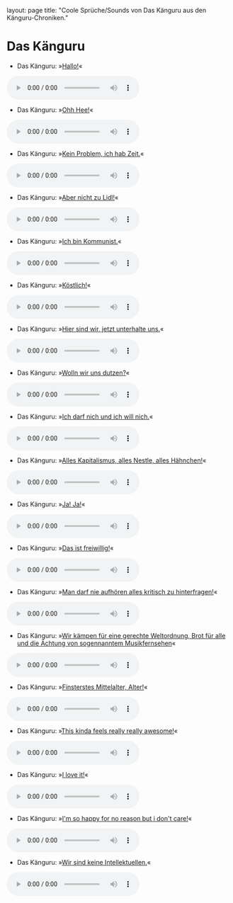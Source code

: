 layout: page
title: "Coole Sprüche/Sounds von Das Känguru aus den Känguru-Chroniken."

# Das Känguru

- Das Känguru: »[Hallo!](../files/känguru-hallo.mp3)«

<audio controls><source src='../files/känguru-hallo.mp3' type='audio/mpeg'></audio>

- Das Känguru: »[Ohh Hee!](../files/känguru-ohh_hee.mp3)«

<audio controls><source src='../files/känguru-ohh_hee.mp3' type='audio/mpeg'></audio>

- Das Känguru: »[Kein Problem, ich hab Zeit.](../files/känguru-kein_problem_ich_hab_zeit.mp3)«

<audio controls><source src='../files/känguru-kein_problem_ich_hab_zeit.mp3' type='audio/mpeg'></audio>

- Das Känguru: »[Aber nicht zu Lidl!](../files/känguru-aber_nicht_zu_lidl.mp3)«

<audio controls><source src='../files/känguru-aber_nicht_zu_lidl.mp3' type='audio/mpeg'></audio>

- Das Känguru: »[Ich bin Kommunist.](../files/känguru-ich_bin_kommunist.mp3)«

<audio controls><source src='../files/känguru-ich_bin_kommunist.mp3' type='audio/mpeg'></audio>

- Das Känguru: »[Köstlich!](../files/känguru-köstlich.mp3)«

<audio controls><source src='../files/känguru-köstlich.mp3' type='audio/mpeg'></audio>

- Das Känguru: »[Hier sind wir, jetzt unterhalte uns.](../files/känguru-hier_sind_wir_jetzt_unterhalte_uns.mp3)«

<audio controls><source src='../files/känguru-hier_sind_wir_jetzt_unterhalte_uns.mp3' type='audio/mpeg'></audio>

- Das Känguru: »[Wolln wir uns dutzen?](../files/känguru-wolln_wir_uns_dutzen.mp3)«

<audio controls><source src='../files/känguru-wolln_wir_uns_dutzen.mp3' type='audio/mpeg'></audio>

- Das Känguru: »[Ich darf nich und ich will nich.](../files/känguru-ich_darf_nich_und_ich_will_nich.mp3)«

<audio controls><source src='../files/känguru-ich_darf_nich_und_ich_will_nich.mp3' type='audio/mpeg'></audio>

- Das Känguru: »[Alles Kapitalismus, alles Nestle, alles Hähnchen!](../files/känguru-alles_kapitalismus_alles_nestle_alles_hähnchen.mp3)«

<audio controls><source src='../files/känguru-alles_kapitalismus_alles_nestle_alles_hähnchen.mp3' type='audio/mpeg'></audio>

- Das Känguru: »[Ja! Ja!](../files/känguru-ja_ja.mp3)«

<audio controls><source src='../files/känguru-ja_ja.mp3' type='audio/mpeg'></audio>

- Das Känguru: »[Das ist freiwillig!](../files/känguru-das_ist_freiwillig.mp3)«

<audio controls><source src='../files/känguru-das_ist_freiwillig.mp3' type='audio/mpeg'></audio>

- Das Känguru: »[Man darf nie aufhören alles kritisch zu hinterfragen!](../files/känguru-man_darf_nie_aufhören_alles_kritisch_zu_hinterfragen.mp3)«

<audio controls><source src='../files/känguru-man_darf_nie_aufhören_alles_kritisch_zu_hinterfragen.mp3' type='audio/mpeg'></audio>

- Das Känguru: »[Wir kämpen für eine gerechte Weltordnung, Brot für alle und die Ächtung von sogennanntem Musikfernsehen](../files/känguru-wir_kämpen_für_eine_gerechte_weltordnung_brot_für_alle_und_die_ächtung_von_sogennanntem_musikfernsehen.mp3)«

<audio controls><source src='../files/känguru-wir_kämpen_für_eine_gerechte_weltordnung_brot_für_alle_und_die_ächtung_von_sogennanntem_musikfernsehen.mp3' type='audio/mpeg'></audio>

- Das Känguru: »[Finsterstes Mittelalter, Alter!](../files/känguru-finsterstes_mittelalter_alter.mp3)«

<audio controls><source src='../files/känguru-finsterstes_mittelalter_alter.mp3' type='audio/mpeg'></audio>

- Das Känguru: »[This kinda feels really really awesome!](../files/känguru-this_kinda_feels_really_really_awesome.mp3)«

<audio controls><source src='../files/känguru-this_kinda_feels_really_really_awesome.mp3' type='audio/mpeg'></audio>

- Das Känguru: »[I love it!](../files/känguru-i_love_it.mp3)«

<audio controls><source src='../files/känguru-i_love_it.mp3' type='audio/mpeg'></audio>

- Das Känguru: »[I'm so happy for no reason but i don't care!](../files/känguru-im_so_happy_for_no_reason_but_i_dont_care.mp3)«

<audio controls><source src='../files/känguru-im_so_happy_for_no_reason_but_i_dont_care.mp3' type='audio/mpeg'></audio>

- Das Känguru: »[Wir sind keine Intellektuellen.](../files/känguru-wir_sind_keine_intellektuellen.mp3)«

<audio controls><source src='../files/känguru-wir_sind_keine_intellektuellen.mp3' type='audio/mpeg'></audio>

